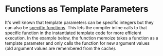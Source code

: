 Functions as Template Parameters
=
It's well known that template parameters can be specific integers but they can also be [specific functions][1]. This lets the compiler inline calls to that specific function in the instantiated template code for more efficient execution. In the example below, the function memoize takes a function as a template parameter and only calls the function for new argument values (old argument values are remembered from the cache).

[1]:http://madebyevan.com/obscure-cpp-features/#functions-as-template-parameters
